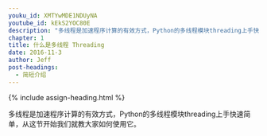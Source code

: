 ```yaml
---
youku_id: XMTYwMDE1NDUyNA
youtube_id: kEkS2YOC80E
description: "多线程是加速程序计算的有效方式，Python的多线程模块threading上手快速简单，从这节开始我们就教大家如何使用它。"
chapter: 1
title: 什么是多线程 Threading
date: 2016-11-3
author: Jeff
post-headings:
  - 简短介绍
---
```



{% include assign-heading.html %}

多线程是加速程序计算的有效方式，Python的多线程模块threading上手快速简单，从这节开始我们就教大家如何使用它。
